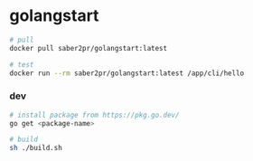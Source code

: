 # golangstart

```sh
# pull
docker pull saber2pr/golangstart:latest

# test
docker run --rm saber2pr/golangstart:latest /app/cli/hello
```

### dev

```sh
# install package from https://pkg.go.dev/
go get <package-name>

# build
sh ./build.sh
```